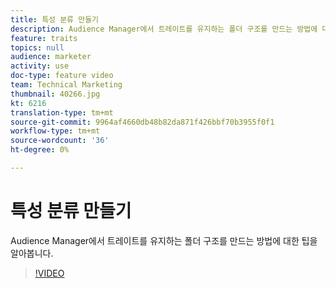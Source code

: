 ```yaml
---
title: 특성 분류 만들기
description: Audience Manager에서 트레이트를 유지하는 폴더 구조를 만드는 방법에 대한 팁을 알아봅니다.
feature: traits
topics: null
audience: marketer
activity: use
doc-type: feature video
team: Technical Marketing
thumbnail: 40266.jpg
kt: 6216
translation-type: tm+mt
source-git-commit: 9964af4660db48b82da871f426bbf70b3955f0f1
workflow-type: tm+mt
source-wordcount: '36'
ht-degree: 0%

---
```



# 특성 분류 만들기

Audience Manager에서 트레이트를 유지하는 폴더 구조를 만드는 방법에 대한 팁을 알아봅니다.

>[!VIDEO](https://video.tv.adobe.com/v/40266/?quality=12&learn=on)
